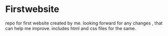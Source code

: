 # Firstwebsite
repo for first website created by me. looking forward for any changes , that can help me improve.
includes html and css files for the same.
